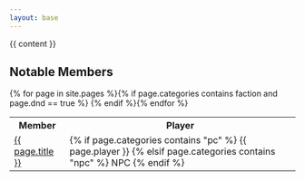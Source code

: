 ```yaml
---
layout: base
---
```


{{ content }}



<h2>Notable Members</h2>
<table>
<tr>
<th>Member</th><th>Player</th>
{% for page in site.pages %}{% if page.categories contains faction and page.dnd == true %}
<tr>
<td>
<a href="{{ site.baseurl }}{{ page.url }}">{{ page.title }}</a>
</td>
<td>
{% if page.categories contains "pc" %}
{{ page.player }}
{% elsif page.categories contains "npc" %}
NPC
{% endif %}
</td>
</tr>
{% endif %}{% endfor %}
